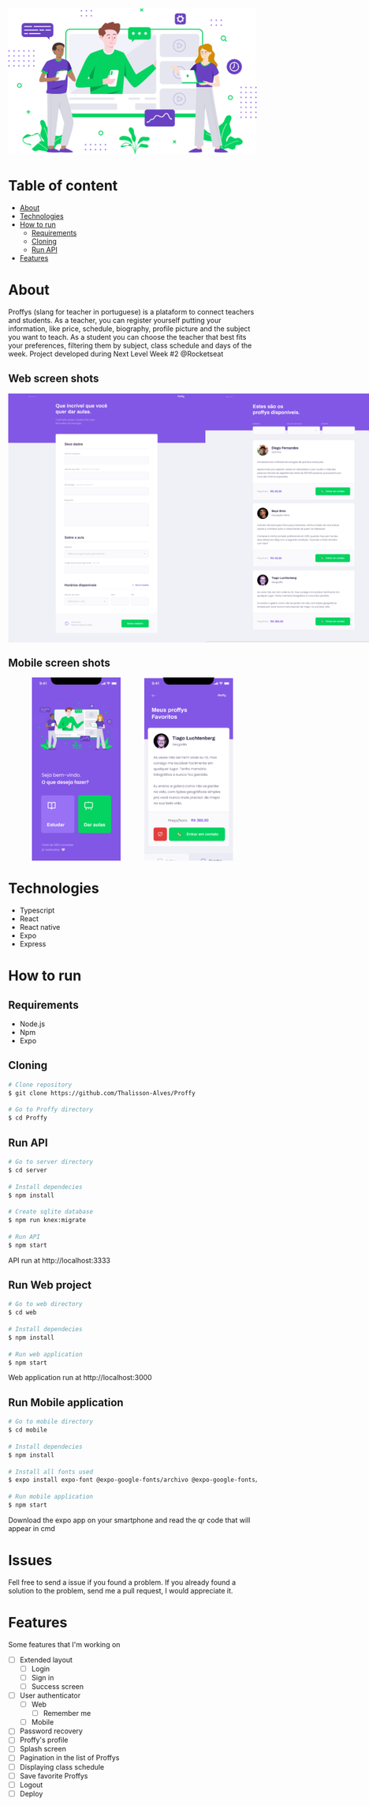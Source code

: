 <h1 align="center">
  <img alt="Proffy" title="#NextLevelWeek2" src="./.github/landing.svg" />
</h1>

# Table of content
- [About](#About)
- [Technologies](#Technologies)
- [How to run](#How-to-run)
  - [Requirements](#Requirements)
  - [Cloning](#Cloning)
  - [Run API](#run-api)
- [Features](#features)

# About
 Proffys (slang for teacher in portuguese) is a plataform to connect teachers and students. As a teacher, you can register yourself putting your information, like price, schedule, biography, profile picture and the subject you want to teach. As a student you can choose the teacher that best fits your preferences, filtering them by subject, class schedule and days of the week.
 Project developed during Next Level Week #2 @Rocketseat
 
 ## Web screen shots
 <div style="display: flex; flex-direction: 'row'; align-items: 'center'; justify-content: space-evenly;">
   <img src="./.github/web_cadastro.png" width="400px">
   <img src="./.github/web_study.png" width="400px">
</div>

 ## Mobile screen shots
 <div style="display: flex; flex-direction: 'row'; align-items: 'center'; justify-content: space-evenly;">
   <img src="./.github/mobile_landing.png" width="180">
   <img src="./.github/mobile_study.png" width="180">
</div>

# Technologies
- Typescript
- React
- React native
- Expo
- Express

# How to run
  ## Requirements
  - Node.js
  - Npm
  - Expo
  
  ## Cloning
  ```bash
  # Clone repository
  $ git clone https://github.com/Thalisson-Alves/Proffy
  
  # Go to Proffy directory
  $ cd Proffy 
  ```
  
  ## Run API
  ```bash
  # Go to server directory
  $ cd server
  
  # Install dependecies
  $ npm install

  # Create sqlite database
  $ npm run knex:migrate
  
  # Run API
  $ npm start
  ```
  API run at http://localhost:3333
  
  ## Run Web project
  ```bash
  # Go to web directory
  $ cd web

  # Install dependecies
  $ npm install

  # Run web application
  $ npm start
  ```
  Web application run at http://localhost:3000

  ## Run Mobile application
  ```bash
  # Go to mobile directory
  $ cd mobile

  # Install dependecies
  $ npm install

  # Install all fonts used
  $ expo install expo-font @expo-google-fonts/archivo @expo-google-fonts/poppins

  # Run mobile application
  $ npm start
  ```
  Download the expo app on your smartphone and read the qr code that will appear in cmd

# Issues
Fell free to send a issue if you found a problem. If you already found a solution to the problem, send me a pull request, I would appreciate it.

# Features
Some features that I'm working on
- [ ] Extended layout
  - [ ] Login
  - [ ] Sign in
  - [ ] Success screen
- [ ] User authenticator
  - [ ] Web
    - [ ] Remember me
  - [ ] Mobile
- [ ] Password recovery
- [ ] Proffy's profile
- [ ] Splash screen
- [ ] Pagination in the list of Proffys
- [ ] Displaying class schedule
- [ ] Save favorite Proffys
- [ ] Logout
- [ ] Deploy